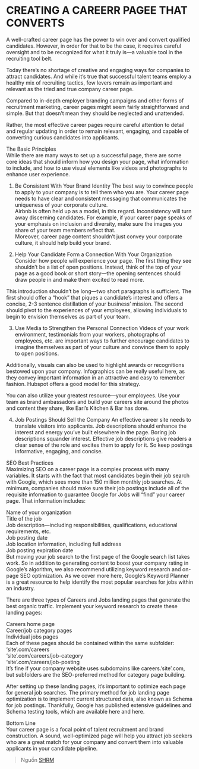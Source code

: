 # CREATING A CAREERR PAGEE THAT CONVERTS


A well-crafted career page has the power to win over and convert qualified candidates. However, in order for that to be the case, it requires careful oversight and to be recognized for what it truly is—a valuable tool in the recruiting tool belt.  

Today there’s no shortage of creative and engaging ways for companies to attract candidates. And while it’s true that successful talent teams employ a healthy mix of recruiting tactics, few levers remain as important and relevant as the tried and true company career page.  

Compared to in-depth employer branding campaigns and other forms of recruitment marketing, career pages might seem fairly straightforward and simple. But that doesn’t mean they should be neglected and unattended.  

Rather, the most effective career pages require careful attention to detail and regular updating in order to remain relevant, engaging, and capable of converting curious candidates into applicants.  

The Basic Principles  
While there are many ways to set up a successful page, there are some core ideas that should inform how you design your page, what information to include, and how to use visual elements like videos and photographs to enhance user experience.  

1. Be Consistent With Your Brand Identity 
The best way to convince people to apply to your company is to tell them who you are. Your career page needs to have clear and consistent messaging that communicates the uniqueness of your corporate culture.  
Airbnb is often held up as a model, in this regard. Inconsistency will turn away discerning candidates. For example, if your career page speaks of your emphasis on inclusion and diversity, make sure the images you share of your team members reflect that.  
Moreover, career page content shouldn’t just convey your corporate culture, it should help build your brand.  

2. Help Your Candidate Form a Connection With Your Organization
Consider how people will experience your page. The first thing they see shouldn’t be a list of open positions. Instead, think of the top of your page as a good book or short story—the opening sentences should draw people in and make them excited to read more.  

This introduction shouldn’t be long—two short paragraphs is sufficient. The first should offer a “hook” that piques a candidate’s interest and offers a concise, 2-3 sentence distillation of your business’ mission. The second should pivot to the experiences of your employees, allowing individuals to begin to envision themselves as part of your team.  

3. Use Media to Strengthen the Personal Connection
Videos of your work environment, testimonials from your workers, photographs of employees, etc. are important ways to further encourage candidates to imagine themselves as part of your culture and convince them to apply to open positions.  

Additionally, visuals can also be used to highlight awards or recognitions bestowed upon your company. Infographics can be really useful here, as they convey important information in an attractive and easy to remember fashion. Hubspot offers a good model for this strategy.  

You can also utilize your greatest resource—your employees. Use your team as brand ambassadors and build your careers site around the photos and content they share, like Earl’s Kitchen & Bar has done.  

4. Job Postings Should Sell the Company
An effective career site needs to translate visitors into applicants. Job descriptions should enhance the interest and energy you’ve built elsewhere in the page. Boring job descriptions squander interest. Effective job descriptions give readers a clear sense of the role and excites them to apply for it. So keep postings informative, engaging, and concise.  

SEO Best Practices  
Maximizing SEO on a career page is a complex process with many variables. It starts with the fact that most candidates begin their job search with Google, which sees more than 150 million monthly job searches. At minimum, companies should make sure their job postings include all of the requisite information to guarantee Google for Jobs will “find” your career page. That information includes:

 
Name of your organization  
Title of the job  
Job description—including responsibilities, qualifications, educational requirements, etc.  
Job posting date  
Job location information, including full address  
Job posting expiration date  
But moving your job search to the first page of the Google search list takes work. So in addition to generating content to boost your company rating in Google’s algorithm, we also recommend utilizing keyword research and on-page SEO optimization. As we cover more here, Google’s Keyword Planner is a great resource to help identify the most popular searches for jobs within an industry.  

There are three types of Careers and Jobs landing pages that generate the best organic traffic. Implement your keyword research to create these landing pages:  

Careers home page  
Career/job category pages  
Individual jobs pages  
Each of these pages should be contained within the same subfolder:
‘site’.com/careers  
‘site’.com/careers/job-category  
‘site’.com/careers/job-posting  
It’s fine if your company website uses subdomains like careers.’site’.com, but subfolders are the SEO-preferred method for category page building.  

After setting up these landing pages, it’s important to optimize each page for general job searches. The primary method for job landing page optimization is to implement current structured data, also known as Schema for job postings. Thankfully, Google has published extensive guidelines and Schema testing tools, which are available here and here.  

Bottom Line  
Your career page is a focal point of talent recruitment and brand construction. A sound, well-optimized page will help you attract job seekers who are a great match for your company and convert them into valuable applicants in your candidate pipeline.  


> Nguồn [SHRM](https://www.shrm.org/resourcesandtools/tools-and-samples/how-to-guides/pages/how-to-target-passive-job-seekers.aspx)  

